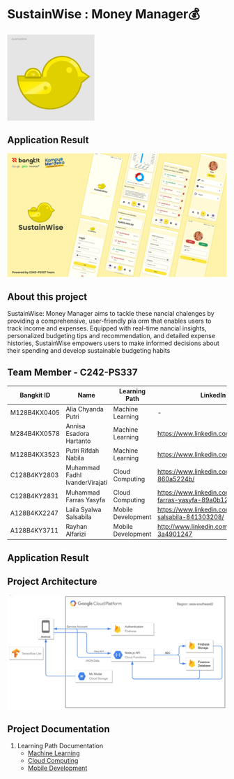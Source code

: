 # SustainWise : Money Manager💰

<img src="https://github.com/SustainWise/.github/blob/main/profile/assets/Logo%20SustainWise.jpg" alt="Logo" width="200">

## Application Result
<img src="https://github.com/SustainWise/.github/blob/main/profile/assets/Github-intro.png" alt="SustainWise" width="1000">

## About this project
 SustainWise: Money Manager aims to tackle these nancial chalenges by providing a
 comprehensive, user-friendly pla orm that enables users to track income and expenses.
 Equipped with real-time nancial insights, personalized budgeting tips and recommendation, and detailed
 expense histories, SustainWise empowers users to make informed decisions about their
 spending and develop sustainable budgeting habits


## Team Member - C242-PS337

| Bangkit ID   | Name                            | Learning Path         | LinkedIn Profile                                 | Github              | Status   |
|--------------|-------------------------------  |-----------------------|--------------------------------------------------|---------------------|----------|
| M128B4KX0405  | Alia Chyanda Putri               | Machine Learning      | -                                                | -                   | Active   |
| M284B4KX0578  | Annisa Esadora Hartanto        | Machine Learning      | https://www.linkedin.com/in/esadorahartanto/                                                | https://github.com/shiningcloud99                   | Active   |
| M128B4KX3523  | Putri Rifdah Nabila            | Machine Learning      | https://www.linkedin.com/in/putririfdahnabila    | https://github.com/putri090504     | Active   |
| C128B4KY2803  | Muhammad Fadhl IvanderVirajati | Cloud Computing       | https://www.linkedin.com/in/fadel-ivander-860a5224b/                                                | https://github.com/padelel                   | Active   |
| C128B4KY2831  | Muhammad Farras Yasyfa         | Cloud Computing       | https://www.linkedin.com/in/muhammad-farras-yasyfa-89a0b12a6/ | https://github.com/Farras8  | Active   |
| A128B4KX2247  | Laila Syalwa Salsabila         | Mobile Development    | https://www.linkedin.com/in/laila-syalwa-salsabila-841303208/ | https://github.com/laiibill | Active   |
| A128B4KY3711  | Rayhan Alfarizi                | Mobile Development    | http://www.linkedin.com/in/rayhan-alfarizi-3a4901247                  | https://github.com/rayrockers2309   | Active   |

## Application Result

## Project Architecture

<img src="https://github.com/SustainWise/.github/blob/main/profile/assets/sustainwise-cloud-architecture.jpg" alt="Cloud Architecture" width="1000">

## Project Documentation
1. Learning Path Documentation
   - [Machine Learning](https://github.com/SustainWise/ML.git)
   - [Cloud Computing](https://github.com/SustainWise/CC.git)
   - [Mobile Development](https://github.com/SustainWise/MD.git)
